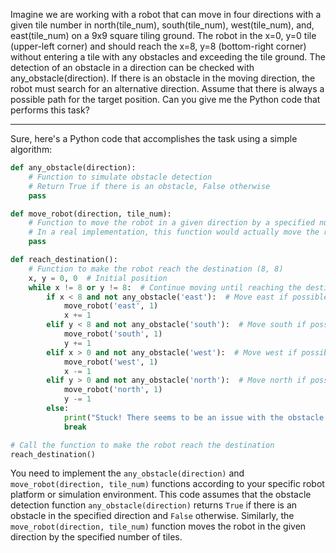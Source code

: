 Imagine we are working with a robot that can move in four directions with a given tile number in north(tile_num), south(tile_num), west(tile_num), and, east(tile_num) on a 9x9 square tiling ground. The robot in the x=0, y=0 tile (upper-left corner) and should reach the x=8, y=8 (bottom-right corner) without entering a tile with any obstacles and exceeding the tile ground. The detection of an obstacle in a direction can be checked with any_obstacle(direction). 
If there is an obstacle in the moving direction, the robot must search for an alternative direction. Assume that there is always a possible path for the target position. 
Can you give me the  Python code that performs this task?

---------------------------------------------------------------------------

Sure, here's a Python code that accomplishes the task using a simple algorithm:
```python
def any_obstacle(direction):
    # Function to simulate obstacle detection
    # Return True if there is an obstacle, False otherwise
    pass

def move_robot(direction, tile_num):
    # Function to move the robot in a given direction by a specified number of tiles
    # In a real implementation, this function would actually move the robot
    pass

def reach_destination():
    # Function to make the robot reach the destination (8, 8)
    x, y = 0, 0  # Initial position
    while x != 8 or y != 8:  # Continue moving until reaching the destination
        if x < 8 and not any_obstacle('east'):  # Move east if possible
            move_robot('east', 1)
            x += 1
        elif y < 8 and not any_obstacle('south'):  # Move south if possible
            move_robot('south', 1)
            y += 1
        elif x > 0 and not any_obstacle('west'):  # Move west if possible
            move_robot('west', 1)
            x -= 1
        elif y > 0 and not any_obstacle('north'):  # Move north if possible
            move_robot('north', 1)
            y -= 1
        else:
            print("Stuck! There seems to be an issue with the obstacle detection or pathfinding.")
            break

# Call the function to make the robot reach the destination
reach_destination()
```

You need to implement the `any_obstacle(direction)` and `move_robot(direction, tile_num)` functions according to your specific robot platform or simulation environment. This code assumes that the obstacle detection function `any_obstacle(direction)` returns 
`True` if there is an obstacle in the specified direction and `False` otherwise. Similarly, the `move_robot(direction, tile_num)` function moves the robot in the given direction by the specified number of tiles.
